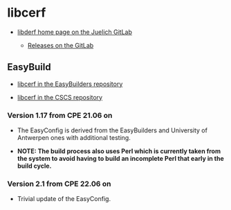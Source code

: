 # libcerf

  * [libderf home page on the Juelich GitLab](https://jugit.fz-juelich.de/mlz/libcerf)

      * [Releases on the GitLab](https://jugit.fz-juelich.de/mlz/libcerf/-/releases)


## EasyBuild

  * [libcerf in the EasyBuilders repository](https://github.com/easybuilders/easybuild-easyconfigs/tree/develop/easybuild/easyconfigs/l/libcerf)

  * [libcerf in the CSCS repository](https://github.com/eth-cscs/production/tree/master/easybuild/easyconfigs/l/libcerf)


### Version 1.17 from CPE 21.06 on

  * The EasyConfig is derived from the EasyBuilders and University of Antwerpen ones
    with additional testing.

  * **NOTE: The build process also uses Perl which is currently taken from the system
    to avoid having to build an incomplete Perl that early in the build cycle.**

### Version 2.1 from CPE 22.06 on

  * Trivial update of the EasyConfig.

